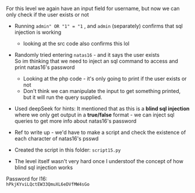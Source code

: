 For this level we again have an input field for username, but now we can only check if the user exists or not

- Running `admin" OR "1" = "1` , and `admin` (separately) confirms that sql injection is working  
	- looking at the src code also confirms this lol  

- Randomly tried entering `natas16` - and it says the user exists  
	So im thinking that we need to inject an sql command to access and print natas16's password  
	- Looking at the php code - it's only going to print if the user exists or not
	- Don't think we can manipulate the input to get something printed, but it will run the query supplied.  

- Used deepSeek for hints: It mentioned that as this is a **blind sql injection** where we only get output in a **true/false** format - we can inject sql queries to get more info about natas16's password  

- Ref to write up - we'd have to make a script and check the existence of each character of natas16's psswd  
- Created the script in this folder: `script15.py`  

- The level itself wasn't very hard once I understoof the concept of how blind sql injection works

Password for l16:  
`hPkjKYviLQctEW33QmuXL6eDVfMW4sGo`
